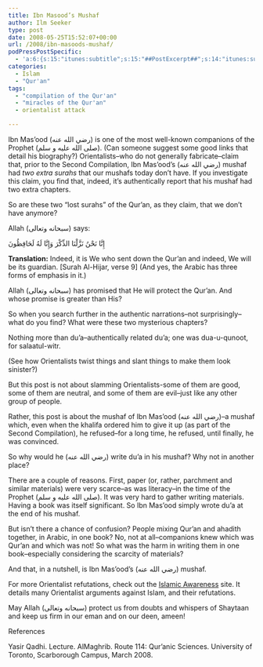 ```yaml
---
title: Ibn Masood’s Mushaf
author: Ilm Seeker
type: post
date: 2008-05-25T15:52:07+00:00
url: /2008/ibn-masoods-mushaf/
podPressPostSpecific:
  - 'a:6:{s:15:"itunes:subtitle";s:15:"##PostExcerpt##";s:14:"itunes:summary";s:15:"##PostExcerpt##";s:15:"itunes:keywords";s:17:"##WordPressCats##";s:13:"itunes:author";s:10:"##Global##";s:15:"itunes:explicit";s:2:"No";s:12:"itunes:block";s:2:"No";}'
categories:
  - Islam
  - "Qur'an"
tags:
  - "compilation of the Qur'an"
  - "miracles of the Qur'an"
  - orientalist attack

---
```

Ibn Mas&#8217;ood (رضي الله عنه‏) is one of the most well-known companions of the Prophet (صلى الله عليه و سلم). (Can someone suggest some good links that detail his biography?) Orientalists&#8211;who do not generally fabricate&#8211;claim that, prior to the Second Compilation, Ibn Mas&#8217;ood&#8217;s (رضي الله عنه‏) mushaf had _two extra surahs_ that our mushafs today don&#8217;t have. If you investigate this claim, you find that, indeed, it&#8217;s authentically report that his mushaf had two extra chapters.

So are these two &#8220;lost surahs&#8221; of the Qur&#8217;an, as they claim, that we don&#8217;t have anymore?

Allah (سبحانه وتعالى) says:

<div class="quran">
  إِنَّا نَحْنُ نَزَّلْنَا الذِّكْرَ وَإِنَّا لَهُ لَحَافِظُونَ
</div>

**Translation:** Indeed, it is We who sent down the Qur&#8217;an and indeed, We will be its guardian. \[Surah Al-Hijar, verse 9\] (And yes, the Arabic has three forms of emphasis in it.)

Allah (سبحانه وتعالى) has promised that He will protect the Qur&#8217;an. And whose promise is greater than His?

So when you search further in the authentic narrations&#8211;not surprisingly&#8211;what do you find? What were these two mysterious chapters?

Nothing more than du&#8217;a&#8211;authentically related du&#8217;a; one was dua-u-qunoot, for salaatul-witr.

(See how Orientalists twist things and slant things to make them look sinister?)

But this post is not about slamming Orientalists-some of them are good, some of them are neutral, and some of them are evil&#8211;just like any other group of people.

Rather, this post is about the mushaf of Ibn Mas&#8217;ood (رضي الله عنه‏)&#8211;a mushaf which, even when the khalifa ordered him to give it up (as part of the Second Compilation), he refused&#8211;for a long time, he refused, until finally, he was convinced.

So why would he (رضي الله عنه‏) write du&#8217;a in his mushaf? Why not in another place?

There are a couple of reasons. First, paper (or, rather, parchment and similar materials) were very scarce&#8211;as was literacy&#8211;in the time of the Prophet (صلى الله عليه و سلم). It was very hard to gather writing materials. Having a book was itself significant. So Ibn Mas&#8217;ood simply wrote du&#8217;a at the end of his mushaf.

But isn&#8217;t there a chance of confusion? People mixing Qur&#8217;an and ahadith together, in Arabic, in one book? No, not at all&#8211;companions knew which was Qur&#8217;an and which was not! So what was the harm in writing them in one book&#8211;especially considering the scarcity of materials?

And that, in a nutshell, is Ibn Mas&#8217;ood&#8217;s (رضي الله عنه‏) mushaf.

For more Orientalist refutations, check out the [Islamic Awareness][1] site. It details many Orientalist arguments against Islam, and their refutations.

May Allah (سبحانه وتعالى) protect us from doubts and whispers of Shaytaan and keep us firm in our eman and on our deen, ameen!

<div id="referencesTitle">
  References
</div>

Yasir Qadhi. Lecture. AlMaghrib. Route 114: Qur&#8217;anic Sciences. University of Toronto, Scarborough Campus, March 2008.

 [1]: http://www.islamic-awareness.org/